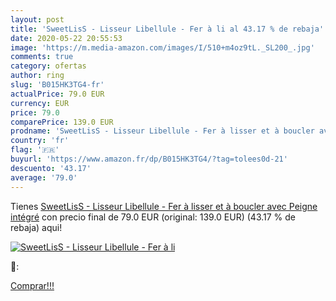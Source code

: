 ```yaml
---
layout: post
title: 'SweetLisS - Lisseur Libellule - Fer à li al 43.17 % de rebaja'
date: 2020-05-22 20:55:53
image: 'https://m.media-amazon.com/images/I/510+m4oz9tL._SL200_.jpg'
comments: true
category: ofertas
author: ring
slug: 'B015HK3TG4-fr'
actualPrice: 79.0 EUR
currency: EUR
price: 79.0
comparePrice: 139.0 EUR
prodname: 'SweetLisS - Lisseur Libellule - Fer à lisser et à boucler avec Peigne intégré'
country: 'fr'
flag: '🇫🇷'
buyurl: 'https://www.amazon.fr/dp/B015HK3TG4/?tag=tolees0d-21'
descuento: '43.17'
average: '79.0'
---
```


Tienes [SweetLisS - Lisseur Libellule - Fer à lisser et à boucler avec Peigne intégré](https://www.amazon.fr/dp/B015HK3TG4/?tag=tolees0d-21) con precio final de  79.0 EUR (original: 139.0 EUR) (43.17 %  de rebaja) aqui!

[![SweetLisS - Lisseur Libellule - Fer à li](https://m.media-amazon.com/images/I/510+m4oz9tL._SL200_.jpg)](https://www.amazon.fr/dp/B015HK3TG4/?tag=tolees0d-21)

🔎:


[Comprar!!!](https://www.amazon.fr/dp/B015HK3TG4/?tag=tolees0d-21)
